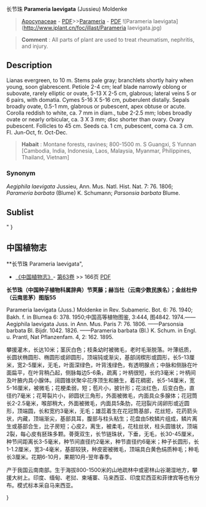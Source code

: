 长节珠 **Parameria laevigata** (Jussieu) Moldenke

> [Apocynaceae](http://www.iplant.cn/info/Apocynaceae?t=foc) - [PDF](http://www.iplant.cn/foc/pdf/Apocynaceae.pdf)>>[Parameria](http://www.iplant.cn/info/Parameria?t=foc) - [PDF](http://www.iplant.cn/foc/pdf/Parameria.pdf)
![Parameria laevigata](http://www.iplant.cn/foc/illast/Parameria laevigata.jpg)

> **Comment** : 
> All parts of plant are used to treat rheumatism, nephritis, and injury.

## Description

Lianas evergreen, to 10 m. Stems pale gray; branchlets shortly hairy when young, soon glabrescent. Petiole 2-4 cm; leaf blade narrowly oblong or subovate, rarely elliptic or ovate, 5-13 X  2-5 cm, glabrous; lateral veins 5 or 6 pairs, with domatia. Cymes 5-16 X 5-16 cm, puberulent distally. Sepals broadly ovate, 0.5-1 mm, glabrous or pubescent, apex obtuse or acute. Corolla reddish to white, ca. 7 mm in diam., tube 2-2.5 mm; lobes broadly ovate or nearly orbicular, ca. 3 X 3 mm; disc shorter than ovary. Ovary pubescent. Follicles to 45 cm. Seeds ca. 1 cm, pubescent, coma ca. 3 cm. Fl. Jun-Oct, fr. Oct-Dec.

> **Habait** : 
> Montane forests, ravines; 800-1500 m. S Guangxi, S Yunnan [Cambodia, India, Indonesia, Laos, Malaysia, Myanmar, Philippines, Thailand, Vietnam]

### Synonym
*Aegiphila laevigata* Jussieu, Ann. Mus. Natl. Hist. Nat. 7: 76. 1806; *Parameria barbata* (Blume) K. Schumann; *Parsonsia barbata* Blume.

## Sublist
"
}
## 中国植物志

**长节珠 Parameria laevigata",

* [《中国植物志》](http://www.iplant.cn/frps)- [第63卷](http://www.iplant.cn/frps/vol/63) >> 166页 [PDF](http://www.iplant.cn/frps/pdf/63/166.pdf)

**长节珠（中国种子植物科属辞典）节荚藤；赫当杜（云南少数民族名）；金丝杜仲（云南思茅）图版55**

Parameria laevigata (Juss.) Moldenke in Rev. Subameric. Bot. 6: 76. 1940; Bakh. f. in Blumea 6: 378. 1950;中国高等植物图鉴, 3:444, 图4842. 1974.——Aegiphila laevigata Juss. in Ann. Mus. Paris 7: 76. 1806. ——Parsonsia barbata Bl. Bijdr. 1042. 1826. ——Parameria barbata (Bl.) K. Schum. in Engl. u. Prantl, Nat Pflanzenfam. 4, 2: 162. 1895.

攀援灌木，长达10米；茎灰白色；枝条幼时被微毛，老时毛渐脱落。叶薄纸质，长圆状椭圆形、椭圆形或卵圆形，顶端钝或渐尖，基部阔楔形或圆形，长5-13厘米，宽2-5厘米，无毛，叶面深绿色，叶背浅绿色，有透明腺点；中脉和侧脉在叶面扁平，在叶背稍凸起，侧脉每边5-6条，疏离；叶柄很短，长约3毫米；叶柄间及叶腋内具小腺体。阔圆锥状聚伞花序顶生和腋生，着花稠密，长5-14厘米，宽5-16厘米，被微毛；花梗柔弱，短；苞片小，披针形；花淡红色，后变白色，直径约7毫米；花萼裂片小，卵圆状三角形，外面被微毛，内面具众多腺体；花冠筒长2-2.5毫米，喉部稍大，外面被微毛，内面具5条肋，花冠裂片阔卵形或近圆形，顶端圆，长和宽约3毫米，无毛；雄蕊着生在花冠筒基部，花丝短，花药箭头状，内藏，顶端渐尖，基部具耳，腹部与柱头粘生；花盘由5枚鳞片组成，鳞片离生或基部合生，比子房短；心皮2，离生，被柔毛，花柱丝状，柱头圆锥状，顶端2裂，每心皮有胚珠多颗。蓇葖双生，长节链珠状，下垂，无毛，长30-45厘米，种节间距离长3-5毫米，种节间直径约2毫米，种节直径约6毫米；种子长圆形，长1-1.2厘米，宽3-4毫米，基部较狭，种皮密被微毛，顶端具白黄色绢质种毛；种毛长3厘米。花期6-10月，果期10月-翌年春季。

产于我国云南南部。生于海拔800-1500米的山地疏林中或密林山谷潮湿地方，攀援大树上。印度、缅甸、老挝、柬埔寨、马来西亚、印度尼西亚和菲律宾等也有分布。模式标本采自马来西亚。

}